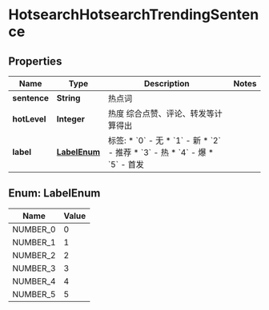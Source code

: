 # HotsearchHotsearchTrendingSentence

## Properties
Name | Type | Description | Notes
------------ | ------------- | ------------- | -------------
**sentence** | **String** | 热点词 | 
**hotLevel** | **Integer** | 热度 综合点赞、评论、转发等计算得出 | 
**label** | [**LabelEnum**](#LabelEnum) | 标签:   * &#x60;0&#x60; - 无   * &#x60;1&#x60; - 新   * &#x60;2&#x60; - 推荐   * &#x60;3&#x60; - 热   * &#x60;4&#x60; - 爆   * &#x60;5&#x60; - 首发  | 

<a name="LabelEnum"></a>
## Enum: LabelEnum
Name | Value
---- | -----
NUMBER_0 | 0
NUMBER_1 | 1
NUMBER_2 | 2
NUMBER_3 | 3
NUMBER_4 | 4
NUMBER_5 | 5
